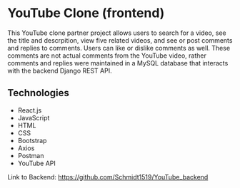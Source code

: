 # YouTube Clone (frontend)
This YouTube clone partner project allows users to search for a video, see the title and descrpition, view five related videos, and see or post comments and replies to comments. Users can like or dislike comments as well. These comments are not actual comments from the YouTube video, rather comments and replies were maintained in a MySQL database that interacts with the backend Django REST API.


## Technologies
* React.js
* JavaScript
* HTML
* CSS
* Bootstrap
* Axios
* Postman
* YouTube API


Link to Backend: https://github.com/Schmidt1519/YouTube_backend
